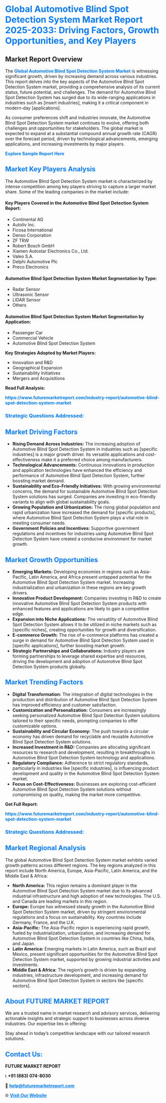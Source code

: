 <h1 style="color: #007BFF;">Global Automotive Blind Spot Detection System Market Report 2025-2033: Driving Factors, Growth Opportunities, and Key Players</h1>

<section id="overview">
<h2>Market Report Overview</h2>
<p>The <a href="https://www.futuremarketreport.com/industry-report/automotive-blind-spot-detection-system-market" style="color: #007BFF; text-decoration: none;"><strong>Global Automotive Blind Spot Detection System Market</strong></a> is witnessing significant growth, driven by increasing demand across various industries. This report delves into the key aspects of the Automotive Blind Spot Detection System market, providing a comprehensive analysis of its current status, future potential, and challenges. The demand for Automotive Blind Spot Detection System has surged due to its wide-ranging applications in industries such as [insert industries], making it a critical component in modern-day [applications].</p>
<p>As consumer preferences shift and industries innovate, the Automotive Blind Spot Detection System market continues to evolve, offering both challenges and opportunities for stakeholders. The global market is expected to expand at a substantial compound annual growth rate (CAGR) over the forecast period, driven by technological advancements, emerging applications, and increasing investments by major players.</p>
</section>

<section id="overview">
<p><a href="https://www.futuremarketreport.com/request-sample/reportId=126597" style="color: #007BFF; text-decoration: none;"><strong>Explore Sample Report Here</strong></a></p>
</section>

<section id="key-players">
<h2 style="color: #007BFF;">Market Key Players Analysis</h2>
<p>The Automotive Blind Spot Detection System market is characterized by intense competition among key players striving to capture a larger market share. Some of the leading companies in the market include:</p>
<h4>Key Players Covered in the Automotive Blind Spot Detection System Report:</h4>
<ul><li>Continental AG</li><li>Autoliv Inc.</li><li>Ficosa International</li><li>Denso Corporation</li><li>ZF TRW</li><li>Robert Bosch GmbH</li><li>Xiamen Autostar Electronics Co., Ltd.</li><li>Valeo S.A.</li><li>Delphi Automotive Plc</li><li>Preco Electronics</li></ul>
<h4>Automotive Blind Spot Detection System Market Segmentation by Type:</h4>
<ul><li>Radar Sensor</li><li>Ultrasonic Sensor</li><li>LIDAR Sensor</li><li>Others</li></ul>

<h4>Automotive Blind Spot Detection System Market Segmentation by Application:</h4>
<ul><li>Passenger Car</li><li>Commercial Vehicle</li><li>Automotive Blind Spot Detection System</li></ul>
<p><strong>Key Strategies Adopted by Market Players:</strong></p>
<ul>
<li>Innovation and R&D</li>
<li>Geographical Expansion</li>
<li>Sustainability Initiatives</li>
<li>Mergers and Acquisitions</li>
</ul>
</section>

<section>
<p><strong>Read Full Analysis: </strong></p><a href="https://www.futuremarketreport.com/industry-report/automotive-blind-spot-detection-system-market" style="color: #007BFF; text-decoration: none;"><strong>https://www.futuremarketreport.com/industry-report/automotive-blind-spot-detection-system-market</strong></a>
<h3 style="color: #007BFF;">Strategic Questions Addressed:</h3>
</section>

<section id="driving-factors">
<h2 style="color: #007BFF;">Market Driving Factors</h2>
<ul>
<li><strong>Rising Demand Across Industries:</strong> The increasing adoption of Automotive Blind Spot Detection System in industries such as [specific industries] is a major growth driver. Its versatile applications and cost-effectiveness make it a preferred choice among manufacturers.</li>
<li><strong>Technological Advancements:</strong> Continuous innovations in production and application technologies have enhanced the efficiency and performance of Automotive Blind Spot Detection System, further boosting market demand.</li>
<li><strong>Sustainability and Eco-Friendly Initiatives:</strong> With growing environmental concerns, the demand for sustainable Automotive Blind Spot Detection System solutions has surged. Companies are investing in eco-friendly variants to align with global sustainability goals.</li>
<li><strong>Growing Population and Urbanization:</strong> The rising global population and rapid urbanization have increased the demand for [specific products], where Automotive Blind Spot Detection System plays a vital role in meeting consumer needs.</li>
<li><strong>Government Policies and Incentives:</strong> Supportive government regulations and incentives for industries using Automotive Blind Spot Detection System have created a conducive environment for market growth.</li>
</ul>
</section>

<section id="growth-opportunities">
<h2 style="color: #007BFF;">Market Growth Opportunities</h2>
<ul>
<li><strong>Emerging Markets:</strong> Developing economies in regions such as Asia-Pacific, Latin America, and Africa present untapped potential for the Automotive Blind Spot Detection System market. Increasing industrialization and urbanization in these regions are key growth drivers.</li>
<li><strong>Innovative Product Development:</strong> Companies investing in R&D to create innovative Automotive Blind Spot Detection System products with enhanced features and applications are likely to gain a competitive edge.</li>
<li><strong>Expansion into Niche Applications:</strong> The versatility of Automotive Blind Spot Detection System allows it to be utilized in niche markets such as [specific niches], creating opportunities for growth and diversification.</li>
<li><strong>E-commerce Growth:</strong> The rise of e-commerce platforms has created a surge in demand for Automotive Blind Spot Detection System used in [specific applications], further boosting market growth.</li>
<li><strong>Strategic Partnerships and Collaborations:</strong> Industry players are forming partnerships to leverage shared expertise and resources, driving the development and adoption of Automotive Blind Spot Detection System products globally.</li>
</ul>
</section>

<section id="trending-factors">
<h2 style="color: #007BFF;">Market Trending Factors</h2>
<ul>
<li><strong>Digital Transformation:</strong> The integration of digital technologies in the production and distribution of Automotive Blind Spot Detection System has improved efficiency and customer satisfaction.</li>
<li><strong>Customization and Personalization:</strong> Consumers are increasingly seeking personalized Automotive Blind Spot Detection System solutions tailored to their specific needs, prompting companies to offer customizable options.</li>
<li><strong>Sustainability and Circular Economy:</strong> The push towards a circular economy has driven demand for recyclable and reusable Automotive Blind Spot Detection System solutions.</li>
<li><strong>Increased Investment in R&D:</strong> Companies are allocating significant resources to research and development, resulting in breakthroughs in Automotive Blind Spot Detection System technology and applications.</li>
<li><strong>Regulatory Compliance:</strong> Adherence to strict regulatory standards, particularly in industries like [specific industries], is influencing product development and quality in the Automotive Blind Spot Detection System market.</li>
<li><strong>Focus on Cost-Effectiveness:</strong> Businesses are exploring cost-efficient Automotive Blind Spot Detection System solutions without compromising on quality, making the market more competitive.</li>
</ul>
</section>

<section>
<p><strong>Get Full Report: </strong></p><a href="https://www.futuremarketreport.com/industry-report/automotive-blind-spot-detection-system-market" style="color: #007BFF; text-decoration: none;"><strong>https://www.futuremarketreport.com/industry-report/automotive-blind-spot-detection-system-market</strong></a>
<h3 style="color: #007BFF;">Strategic Questions Addressed:</h3>
</section>


<section id="regional-analysis">
<h2 style="color: #007BFF;">Market Regional Analysis</h2>
<p>The global Automotive Blind Spot Detection System market exhibits varied growth patterns across different regions. The key regions analyzed in this report include North America, Europe, Asia-Pacific, Latin America, and the Middle East & Africa:</p>
<ul>
<li><strong>North America:</strong> This region remains a dominant player in the Automotive Blind Spot Detection System market due to its advanced industrial infrastructure and high adoption of new technologies. The U.S. and Canada are leading markets in this region.</li>
<li><strong>Europe:</strong> Europe has witnessed steady growth in the Automotive Blind Spot Detection System market, driven by stringent environmental regulations and a focus on sustainability. Key countries include Germany, France, and the U.K.</li>
<li><strong>Asia-Pacific:</strong> The Asia-Pacific region is experiencing rapid growth, fueled by industrialization, urbanization, and increasing demand for Automotive Blind Spot Detection System in countries like China, India, and Japan.</li>
<li><strong>Latin America:</strong> Emerging markets in Latin America, such as Brazil and Mexico, present significant opportunities for the Automotive Blind Spot Detection System market, supported by growing industrial activities and investments.</li>
<li><strong>Middle East & Africa:</strong> The region’s growth is driven by expanding industries, infrastructure development, and increasing demand for Automotive Blind Spot Detection System in sectors like [specific sectors].</li>
</ul>
</section>

<footer>
<h2 style="color: #007BFF;">About FUTURE MARKET REPORT</h2>
<p>We are a trusted name in market research and advisory services, delivering actionable insights and strategic support to businesses across diverse industries. Our expertise lies in offering:</p>

<p>Stay ahead in today’s competitive landscape with our tailored research solutions.</p>

<h2 style="color: #007BFF;">Contact Us:</h2>
<p><strong>FUTURE MARKET REPORT</strong></p>
<p>📞 <strong>+91 (883) 074-8030</strong></p>
<p>📧 <strong><a href="mailto:help@futuremarketreport.com" style="color: #007BFF;">help@futuremarketreport.com</a></strong></p>
<p>🌐 <strong><a href="https://www.futuremarketreport.com/" style="color: #007BFF;">Visit Our Website</a></strong></p>
</footer>